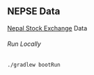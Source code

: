 ## NEPSE Data

[Nepal Stock Exchange](http://www.nepalstock.com/) Data

###### Run Locally
```
./gradlew bootRun
```